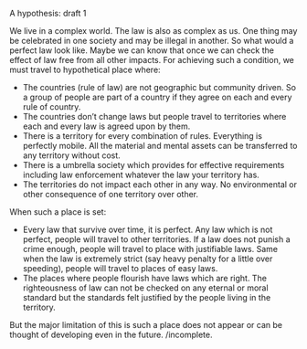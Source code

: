 A hypothesis: draft 1

We live in a complex world. The law is also as complex as us. One thing may be celebrated in one society and may be illegal in another. So what would a perfect law look like. Maybe we can know that once we can check the effect of law free from all other impacts. For achieving such a condition, we must travel to hypothetical place where:
* The countries (rule of law) are not geographic but community driven. So a group of people are part of a country if they agree on each and every rule of country.
* The countries don’t change laws but people travel to territories where each and every law is agreed upon by them.
* There is a territory for every combination of rules. Everything is perfectly mobile. All the material and mental assets can be transferred to any territory without cost.
* There is a umbrella society which provides for effective requirements including law enforcement whatever the law your territory has.
* The territories do not impact each other in any way. No environmental or other consequence of one territory over other.

When such a place is set:
* Every law that survive over time, it is perfect. Any law which is not perfect, people will travel to other territories. If a law does not punish a crime enough, people will travel to place with justifiable laws. Same when the law is extremely strict (say heavy penalty for a little over speeding), people will travel to places of easy laws.
* The places where people flourish have laws which are right. The righteousness of law can not be checked on any eternal or moral standard but the standards felt justified by the people living in the territory.

But the major limitation of this is such a place does not appear or can be thought of developing even in the future.
/incomplete.
